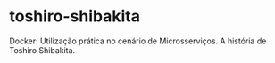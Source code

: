 # toshiro-shibakita
Docker: Utilização prática no cenário de Microsserviços. A história de Toshiro Shibakita.

